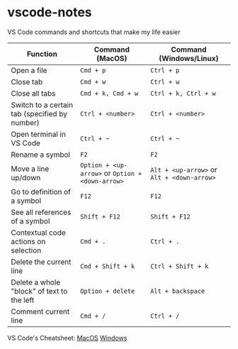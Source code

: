 # vscode-notes
VS Code commands and shortcuts that make my life easier

|Function|Command (MacOS)|Command (Windows/Linux)|
|---|---|---|
|Open a file|`Cmd + p`|`Ctrl + p`|
|Close tab|`Cmd + w`|`Ctrl + w`|
|Close all tabs|`Cmd + k, Cmd + w`|`Ctrl + k, Ctrl + w`|
|Switch to a certain tab (specified by number)|`Ctrl + <number>`|`Ctrl + <number>`|
|Open terminal in VS Code|`Ctrl + ~`|`Ctrl + ~`|
|Rename a symbol|`F2`|`F2`|
|Move a line up/down|`Option + <up-arrow>` or `Option + <down-arrow>`|`Alt + <up-arrow>` or `Alt + <down-arrow>`|
|Go to definition of a symbol|`F12`|`F12`|
|See all references of a symbol|`Shift + F12`|`Shift + F12`|
|Contextual code actions on selection|`Cmd + .`|`Ctrl + .`|
|Delete the current line|`Cmd + Shift + k`|`Ctrl + Shift + k`|
|Delete a whole "block" of text to the left|`Option + delete`|`Alt + backspace`|
|Comment current line|`Cmd + /`|`Ctrl + /`|

VS Code's Cheatsheet:
[MacOS](https://code.visualstudio.com/shortcuts/keyboard-shortcuts-macos.pdf) [Windows](https://code.visualstudio.com/shortcuts/keyboard-shortcuts-windows.pdf)